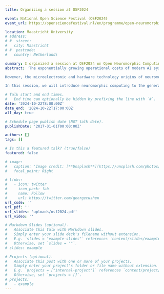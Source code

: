 ```yaml
---
title: Organizing a session at OSF2024

event: National Open Science Festival (OSF2024)
event_url: https://opensciencefestival.nl/en/programme/open-neuromorphic-computing-for-a-democratic-future-of-sustainable-artificial-intelligence

location: Maastricht University
# address:
# #  street: 
#   city: Maastricht
# #  postcode: 
#   country: Netherlands

summary: I orginized a session at OSF2024 on Open Neuromorphic Computing for a Democratic Future of Sustainable Artificial Intelligence.
abstract: 'The exponentially growing operational costs of modern AI systems are unsustainable in terms of energy and infrastructure requirements in the Netherlands. Neuromorphic computing with brain-inspired computing paradigms shows promise for extremely low-energy computing, thereby providing a greener and more sustainable AI solution.

However, the microelectronic and hardware technology origins of neuromorphic computing create obstacles between pursuing open science and protecting intellectual property. This not only limits the reproducibility and fair comparison within the field, but also decelerates the research advancements with limited access to state-of-the-art neuromorphic hardware. Recent international collaborations in neuromorphic computing have started to transform the field to open hardware, software, and benchmarking. For example, the NeuroBench initiative targets to develop open benchmarks for neuromorphic algorithms and hardware that can fairly compare different neuromorphic solutions with reproducible results. Moreover, the Open Neuromorphic Community promoting open-sourced neuromorphic software and hardware designs and implementations has gradually gained more and more traction.

In this session, we will introduce neuromorphic computing to the general public of the open science community and jointly discuss with the audiences the possible paths for advancing open neuromorphic initiatives. The session will start with an introduction to the history and advances of neuromorphic computing, starting from how to use digital and analog hardware to mimic biological neural computation, to cutting-edge compute-in-memory technologies, and brain-inspired learning algorithms. The introduction will provide the background to the follow-up panel discussion on the open neuromorphic initiatives. The panel discussion will invite top researchers from academia and industry to jointly discuss and interact with the audience about the future of open neuromorphic initiatives and how to create a more sustainable future in the wave of AI advancements.'

# Talk start and end times.
#   End time can optionally be hidden by prefixing the line with `#`.
date: '2024-10-22T8:00:00Z'
date_end: '2024-10-22T17:00:00Z'
all_day: true

# Schedule page publish date (NOT talk date).
publishDate: '2017-01-01T00:00:00Z'

authors: []
tags: []

# Is this a featured talk? (true/false)
featured: false

# image:
#   caption: 'Image credit: [**Unsplash**](https://unsplash.com/photos/bzdhc5b3Bxs)'
#   focal_point: Right

# links:
#   - icon: twitter
#     icon_pack: fab
#     name: Follow
#     url: https://twitter.com/georgecushen
url_code: ''
url_pdf: ''
url_slides: 'uploads/osf2024.pdf'
url_video: ''

# Markdown Slides (optional).
#   Associate this talk with Markdown slides.
#   Simply enter your slide deck's filename without extension.
#   E.g. `slides = "example-slides"` references `content/slides/example-slides.md`.
#   Otherwise, set `slides = ""`.
# slides: example

# Projects (optional).
#   Associate this post with one or more of your projects.
#   Simply enter your project's folder or file name without extension.
#   E.g. `projects = ["internal-project"]` references `content/project/deep-learning/index.md`.
#   Otherwise, set `projects = []`.
# projects:
#   - example
---
```


<!-- {{% callout note %}}
Click on the **Slides** button above to view the built-in slides feature.
{{% /callout %}}

Slides can be added in a few ways:

- **Create** slides using Wowchemy's [_Slides_](https://wowchemy.com/docs/managing-content/#create-slides) feature and link using `slides` parameter in the front matter of the talk file
- **Upload** an existing slide deck to `static/` and link using `url_slides` parameter in the front matter of the talk file
- **Embed** your slides (e.g. Google Slides) or presentation video on this page using [shortcodes](https://wowchemy.com/docs/writing-markdown-latex/).

Further event details, including [page elements](https://wowchemy.com/docs/writing-markdown-latex/) such as image galleries, can be added to the body of this page. -->
